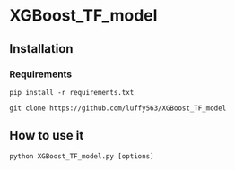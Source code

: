 # XGBoost_TF_model
## Installation
### Requirements
`pip install -r requirements.txt`

`git clone https://github.com/luffy563/XGBoost_TF_model`
## How to use it
`python XGBoost_TF_model.py [options]`